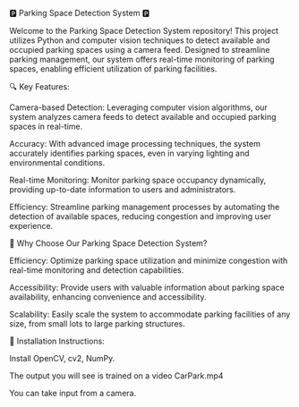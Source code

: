 🅿️ Parking Space Detection System 🅿️

Welcome to the Parking Space Detection System repository! This project utilizes Python and computer vision techniques to detect available and occupied parking spaces using a camera feed. Designed to streamline parking management, our system offers real-time monitoring of parking spaces, enabling efficient utilization of parking facilities.

🔍 Key Features:

Camera-based Detection: Leveraging computer vision algorithms, our system analyzes camera feeds to detect available and occupied parking spaces in real-time.

Accuracy: With advanced image processing techniques, the system accurately identifies parking spaces, even in varying lighting and environmental conditions.

Real-time Monitoring: Monitor parking space occupancy dynamically, providing up-to-date information to users and administrators.

Efficiency: Streamline parking management processes by automating the detection of available spaces, reducing congestion and improving user experience.

🌟 Why Choose Our Parking Space Detection System?

Efficiency: Optimize parking space utilization and minimize congestion with real-time monitoring and detection capabilities.

Accessibility: Provide users with valuable information about parking space availability, enhancing convenience and accessibility.

Scalability: Easily scale the system to accommodate parking facilities of any size, from small lots to large parking structures.

🔧 Installation Instructions:

Install OpenCV, cv2, NumPy.

The output you will see is trained on a video CarPark.mp4

You can take input from a camera.
